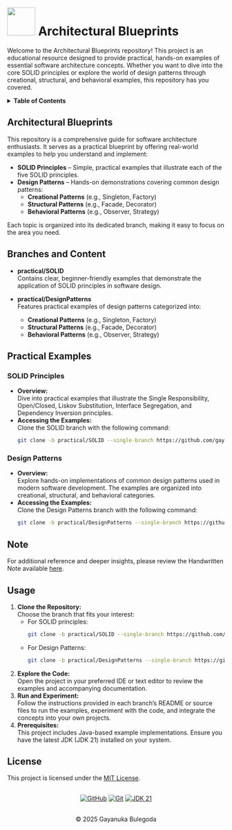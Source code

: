 # <img src="https://media.giphy.com/media/3ov9jNziFTMfzSumAw/giphy.gif" width="65px"> Architectural Blueprints

<p>
  Welcome to the Architectural Blueprints repository! This project is an educational resource designed to provide practical, hands-on examples of essential software architecture concepts. Whether you want to dive into the core SOLID principles or explore the world of design patterns through creational, structural, and behavioral examples, this repository has you covered.
</p>

<!-- TABLE OF CONTENTS -->
<details>
  <summary><strong>Table of Contents</strong></summary>
  <ol>
    <li><a href="#architectural-blueprints">Architectural Blueprints</a></li>
    <li><a href="#branches-and-content">Branches and Content</a></li>
    <li>
      <a href="#practical-examples">Practical Examples</a>
      <ul>
        <li><a href="#solid-principles">SOLID Principles</a></li>
        <li><a href="#design-patterns">Design Patterns</a></li>
      </ul>
    </li>
    <li><a href="#note">Note</a></li>
    <li><a href="#usage">Usage</a></li>
    <li><a href="#license">License</a></li>
    <li><a href="#badges">Badges</a></li>
  </ol>
</details>

## Architectural Blueprints

This repository is a comprehensive guide for software architecture enthusiasts. It serves as a practical blueprint by offering real-world examples to help you understand and implement:

- **SOLID Principles** – Simple, practical examples that illustrate each of the five SOLID principles.
- **Design Patterns** – Hands-on demonstrations covering common design patterns:
  - **Creational Patterns** (e.g., Singleton, Factory)
  - **Structural Patterns** (e.g., Facade, Decorator)
  - **Behavioral Patterns** (e.g., Observer, Strategy)

Each topic is organized into its dedicated branch, making it easy to focus on the area you need.

## Branches and Content

- **practical/SOLID**  
  Contains clear, beginner-friendly examples that demonstrate the application of SOLID principles in software design.

- **practical/DesignPatterns**  
  Features practical examples of design patterns categorized into:
  - **Creational Patterns** (e.g., Singleton, Factory)
  - **Structural Patterns** (e.g., Facade, Decorator)
  - **Behavioral Patterns** (e.g., Observer, Strategy)

## Practical Examples

### SOLID Principles

- **Overview:**  
  Dive into practical examples that illustrate the Single Responsibility, Open/Closed, Liskov Substitution, Interface Segregation, and Dependency Inversion principles.
- **Accessing the Examples:**  
  Clone the SOLID branch with the following command:
  ```bash
  git clone -b practical/SOLID --single-branch https://github.com/gayanukabulegoda/Architectural-Blueprints.git
  ```

### Design Patterns

- **Overview:**  
  Explore hands-on implementations of common design patterns used in modern software development. The examples are organized into creational, structural, and behavioral categories.
- **Accessing the Examples:**  
  Clone the Design Patterns branch with the following command:
  ```bash
  git clone -b practical/DesignPatterns --single-branch https://github.com/gayanukabulegoda/Architectural-Blueprints.git
  ```

## Note

For additional reference and deeper insights, please review the Handwritten Note available [here](https://drive.google.com/file/d/1AQKMRoRGniD40YXa8QqI9YwYo--5Uj4_/view?usp=sharing).

## Usage

1. **Clone the Repository:**  
   Choose the branch that fits your interest:
   - For SOLID principles:  
     ```bash
     git clone -b practical/SOLID --single-branch https://github.com/gayanukabulegoda/Architectural-Blueprints.git
     ```
   - For Design Patterns:  
     ```bash
     git clone -b practical/DesignPatterns --single-branch https://github.com/gayanukabulegoda/Architectural-Blueprints.git
     ```
2. **Explore the Code:**  
   Open the project in your preferred IDE or text editor to review the examples and accompanying documentation.
3. **Run and Experiment:**  
   Follow the instructions provided in each branch’s README or source files to run the examples, experiment with the code, and integrate the concepts into your own projects.
4. **Prerequisites:**  
   This project includes Java-based example implementations. Ensure you have the latest JDK (JDK 21) installed on your system.

## License

This project is licensed under the [MIT License](LICENSE).

##

<div align="center">
  <a href="https://github.com/gayanukabulegoda" target="_blank"><img src="https://img.shields.io/badge/GitHub-100000?style=for-the-badge&logo=github&logoColor=white" alt="GitHub"></a>
  <a href="https://git-scm.com/" target="_blank"><img src="https://img.shields.io/badge/Git-100000?style=for-the-badge&logo=git&logoColor=white" alt="Git"></a>
  <a href="https://www.oracle.com/java/" target="_blank"><img src = "https://img.shields.io/badge/Java-100000?style=for-the-badge&logo=openjdk&logoColor=white" alt="JDK 21"></a>
</div>
<br>
<p align="center">
  &copy; 2025 Gayanuka Bulegoda
</p>
